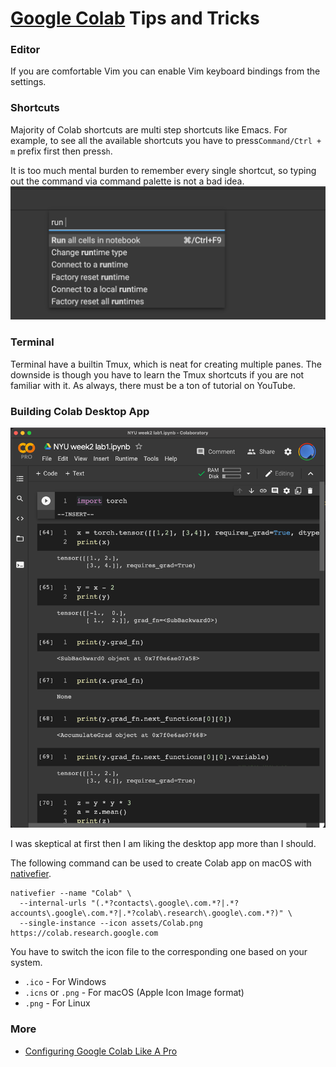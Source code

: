 # [Google Colab](https://colab.research.google.com/) Tips and Tricks


### Editor
If you are comfortable Vim you can enable Vim keyboard bindings from the settings.

### Shortcuts
Majority of Colab shortcuts are multi step shortcuts like Emacs. For example, 
to see all the available shortcuts you have to press`Command/Ctrl + m` prefix first then press`h`.

It is too much mental burden to remember every single shortcut, 
so typing out the command via command palette is not a bad idea.
![command_palette](https://raw.githubusercontent.com/lsgrep/Google-Colab-Tips-and-Tricks/master/assets/command-palette.png)


### Terminal
Terminal have a builtin Tmux, which is neat for creating multiple panes. 
The downside is though you have to learn the Tmux shortcuts if you are not familiar with it.
As always, there must be a ton of tutorial on YouTube.
 

### Building Colab Desktop App

![desktop_demo](https://raw.githubusercontent.com/lsgrep/Google-Colab-Tips-and-Tricks/master/assets/desktop-app-demo.png)

I was skeptical at first then I am liking the desktop app more than I should. 

The following command can be used to create Colab app on macOS with [nativefier](https://github.com/jiahaog/nativefier).

```shell
nativefier --name "Colab" \
  --internal-urls "(.*?contacts\.google\.com.*?|.*?accounts\.google\.com.*?|.*?colab\.research\.google\.com.*?)" \
  --single-instance --icon assets/Colab.png  https://colab.research.google.com
```

You have to switch the icon file to the corresponding one based on your system.
- `.ico` - For Windows
- `.icns` or `.png` - For macOS (Apple Icon Image format)
- `.png` - For Linux

### More
- [Configuring Google Colab Like A Pro](https://medium.com/@robertbracco1/configuring-google-colab-like-a-pro-d61c253f7573)

